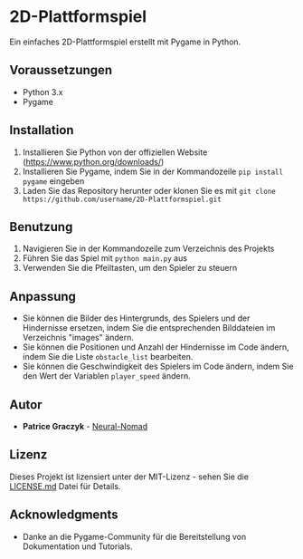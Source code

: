 # 2D-Plattformspiel
Ein einfaches 2D-Plattformspiel erstellt mit Pygame in Python. 

## Voraussetzungen
- Python 3.x
- Pygame

## Installation
1. Installieren Sie Python von der offiziellen Website (https://www.python.org/downloads/)
2. Installieren Sie Pygame, indem Sie in der Kommandozeile `pip install pygame` eingeben
3. Laden Sie das Repository herunter oder klonen Sie es mit `git clone https://github.com/username/2D-Plattformspiel.git`

## Benutzung
1. Navigieren Sie in der Kommandozeile zum Verzeichnis des Projekts
2. Führen Sie das Spiel mit `python main.py` aus
3. Verwenden Sie die Pfeiltasten, um den Spieler zu steuern

## Anpassung
- Sie können die Bilder des Hintergrunds, des Spielers und der Hindernisse ersetzen, indem Sie die entsprechenden Bilddateien im Verzeichnis "images" ändern.
- Sie können die Positionen und Anzahl der Hindernisse im Code ändern, indem Sie die Liste `obstacle_list` bearbeiten.
- Sie können die Geschwindigkeit des Spielers im Code ändern, indem Sie den Wert der Variablen `player_speed` ändern.

## Autor

* **Patrice Graczyk** - [ Neural-Nomad ](https://github.com/Neural-Nomad)

## Lizenz

Dieses Projekt ist lizensiert unter der MIT-Lizenz - sehen Sie die [LICENSE.md](LICENSE.md) Datei für Details.

## Acknowledgments
- Danke an die Pygame-Community für die Bereitstellung von Dokumentation und Tutorials.
